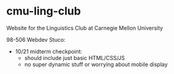 # cmu-ling-club
Website for the Linguistics Club at Carnegie Mellon University

98-506 Webdev Stuco:
- 10/21 midterm checkpoint:
  - should include just basic HTML/CSS/JS
  - no super dynamic stuff or worrying about mobile display
